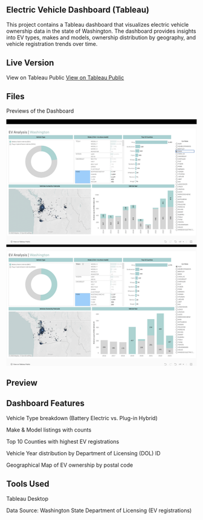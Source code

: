 ## Electric Vehicle Dashboard (Tableau)
This project contains a Tableau dashboard that visualizes electric vehicle ownership data in the state of Washington. The dashboard provides insights into EV types, makes and models, ownership distribution by geography, and vehicle registration trends over time.

## Live Version
View on Tableau Public
[View on Tableau Public](https://public.tableau.com/app/profile/shounak.sawant/viz/Book1_17545114778340/Dashboard1)

## Files
Previews of the Dashboard

![Dashboard Screenshot](Tableau_electric_vehicle1.png) 
![Dashboard Screenshot](Tableau_electric_vehicle2.png) 

## Preview

## Dashboard Features
Vehicle Type breakdown (Battery Electric vs. Plug-in Hybrid)

Make & Model listings with counts 

Top 10 Counties with highest EV registrations

Vehicle Year distribution by Department of Licensing (DOL) ID

Geographical Map of EV ownership by postal code

## Tools Used
Tableau Desktop

Data Source: Washington State Department of Licensing (EV registrations)
